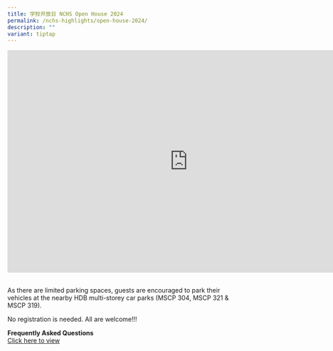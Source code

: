 ```yaml
---
title: 学校开放日 NCHS Open House 2024
permalink: /nchs-highlights/open-house-2024/
description: ""
variant: tiptap
---
```

<div class="iframe-wrapper">
<iframe height="500" width="810" allowfullscreen="true" frameborder="0" src="https://docs.google.com/presentation/d/10QX0GpXr4mHFan2y_5ghBldVNNW2dn2V0SdLGrNRwTk/embed?start=true&amp;loop=true&amp;delayms=60000"></iframe>
</div>
<p>
<br>As there are limited parking spaces, guests are encouraged to park their
vehicles at the nearby HDB multi-storey car parks (MSCP 304, MSCP 321 &amp;
MSCP 319).</p>
<p>No registration is needed. All are welcome!!!</p>
<p><strong>Frequently Asked Questions</strong>
<br><a href="https://drive.google.com/file/d/1zUiOWKVFNCxPSeuWDCpbksodN4YTUOaL/view?usp=sharing" rel="noopener noreferrer nofollow" target="_blank">Click here to view</a>
</p>